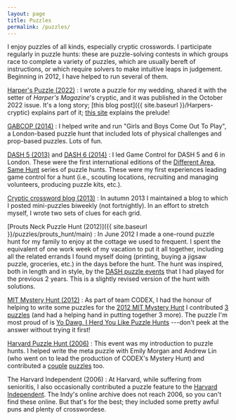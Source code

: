 ```yaml
---
layout: page
title: Puzzles
permalink: /puzzles/
---
```


I enjoy puzzles of all kinds, especially cryptic crosswords. I participate regularly in puzzle hunts: these are puzzle-solving contests in which groups race to complete a variety of puzzles, which are usually bereft of instructions, or which require solvers to make intuitive leaps in judgement. Beginning in 2012, I have helped to run several of them.

[Harper's Puzzle (2022)](https://harpers.org/archive/2022/10/gentlemens-agreement/)
:	I wrote a puzzle for my wedding, shared it with the setter of *Harper's Magazine*'s cryptic, and it was published in the October 2022 issue. It's a long story; [this blog post]({{ site.baseurl }}/Harpers-cryptic) explains part of it; [this site](https://pig-and-bunny.github.io/proposal/) explains the prelude!

[GABCOP (2014)](http://bit.ly/girls-and-boys-game)
:	I helped write and run "Girls and Boys Come Out To Play", a London-based puzzle hunt that included lots of physical challenges and prop-based puzzles. Lots of fun.

[DASH 5 (2013)](http://www.playdash.org/DASH5/) and [DASH 6 (2014)](http://playdash.org/DASH6/)
:	I led Game Control for DASH 5 and 6 in London. These were the first international editions of the [Different Area, Same Hunt](http://www.playdash.org) series of puzzle hunts. These were my first experiences leading game control for a hunt (i.e., scouting locations, recruiting and managing volunteers, producing puzzle kits, etc.).

[Cryptic crossword blog (2013)](http://jblsmith.wordpress.com/)
:	In autumn 2013 I maintained a blog to which I posted mini-puzzles biweekly (not fortnightly). In an effort to stretch myself, I wrote two sets of clues for each grid.

[Prouts Neck Puzzle Hunt (2012)]({{ site.baseurl }}/puzzles/prouts_hunt/main)
:	In June 2012 I made a one-round puzzle hunt for my family to enjoy at the cottage we used to frequent. I spent the equivalent of one work week of my vacation to put it all together, including all the related errands I found myself doing (printing, buying a jigsaw puzzle, groceries, etc.) in the days before the hunt. The hunt was inspired, both in length and in style, by the [DASH puzzle events](http://www.playdash.org) that I had played for the previous 2 years. This is a slightly revised version of the hunt with solutions.

[MIT Mystery Hunt (2012)](http://web.mit.edu/puzzle/www/2012/)
:	As part of team CODEX, I had the honour of helping to write some puzzles for the [2012 MIT Mystery Hunt](http://web.mit.edu/puzzle/www/2012/) I contributed [3 puzzles](http://web.mit.edu/puzzle/www/2012/puzzles/memos_from_the_management/credits/author_6.html) (and had a helping hand in putting together 3 more). The puzzle I'm most proud of is [Yo Dawg, I Herd You Like Puzzle Hunts](http://www.mit.edu/~puzzle/2012/puzzles/okla_holmes_a/yo_dawg_i_herd_you_like_puzzle_hunts/)
---don't peek at the answer without trying it first!

[Harvard Puzzle Hunt (2006)](http://www.hcs.harvard.edu/hunt/2006/hunt/index.html)
:	This event was my introduction to puzzle hunts. I helped write the meta puzzle with Emily Morgan and Andrew Lin (who went on to lead the production of CODEX's Mystery Hunt) and contributed a [couple](http://www.hcs.harvard.edu/hunt/2006/hunt/ingr_9/index.html) [puzzles](http://www.hcs.harvard.edu/hunt/2006/hunt/table_talk/index.html) too.

The Harvard Independent (2006)
:	At Harvard, while suffering from senioritis, I also occasionally contributed a puzzle feature to the [Harvard Independent](http://www.harvardindependent.com/). The Indy's online archive does not reach 2006, so you can't find these online. But that's for the best; they included some pretty awful puns and plenty of crosswordese.

   